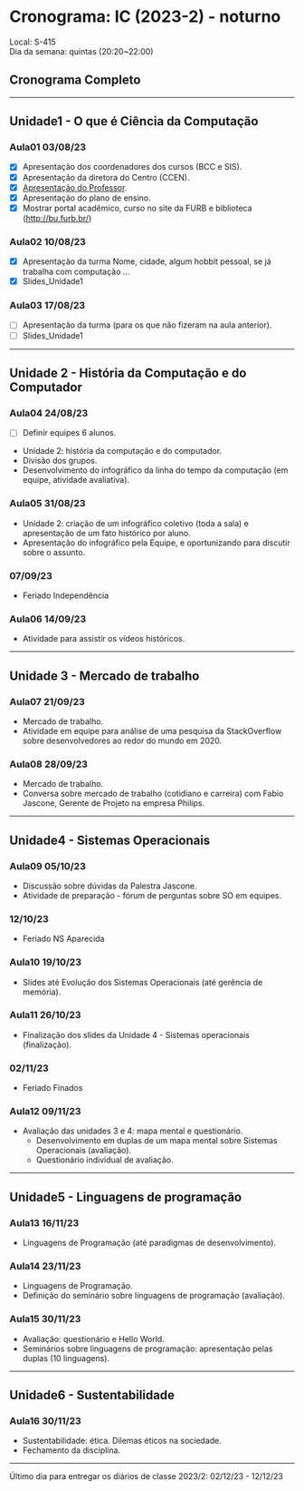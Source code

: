 # Cronograma: IC (2023-2) - noturno

Local: S-415  
Dia da semana: quintas (20:20\~22:00)  

## Cronograma Completo

-----------

## Unidade1 - O que é Ciência da Computação

### Aula01 03/08/23

- [x] Apresentação dos coordenadores dos cursos (BCC e SIS).  
- [x] Apresentação da diretora do Centro (CCEN).  
- [x] [Apresentação do Professor](https://github.com/dalton-reis/dalton-reis "Apresentação do Professor").  
- [x] Apresentação do plano de ensino.  
- [x] Mostrar portal acadêmico, curso no site da FURB  e biblioteca (<http://bu.furb.br/>)  

### Aula02 10/08/23

- [x] Apresentação da turma <!-- Pandêmia ... (ligar câmera HD do PC para mostrar o aluno na sala). -->
    <!-- Senão tiver câmera (pode usar celular) -->
    <!-- Senão tiver microfone, escreve no Chat do Teams que eu leio -->  
    Nome, cidade, algum hobbit pessoal, se já trabalha com computação ...
- [x] Slides_Unidade1  

### Aula03 17/08/23

- [ ] Apresentação da turma (para os que não fizeram na aula anterior).  
- [ ] Slides_Unidade1  

-----------

## Unidade 2 - História da Computação e do Computador

### Aula04 24/08/23

- [ ] Definir equipes 6 alunos.  
- Unidade 2: história da computação e do computador.  
- Divisão dos grupos.  
- Desenvolvimento do infográfico da linha do tempo da computação (em equipe, atividade avaliativa).  

### Aula05 31/08/23

- Unidade 2: criação de um infográfico coletivo (toda a sala) e apresentação  de um fato histórico por aluno.
- Apresentação do infográfico pela Equipe, e oportunizando para discutir sobre o assunto.  

### 07/09/23

- Feriado Independência  

### Aula06 14/09/23

- Atividade para assistir os vídeos históricos.  

-----------

## Unidade 3 - Mercado de trabalho

### Aula07 21/09/23

- Mercado de trabalho.  
- Atividade em equipe para análise de uma pesquisa da StackOverflow sobre desenvolvedores ao redor do mundo em 2020.  

### Aula08 28/09/23

- Mercado de trabalho.  
- Conversa sobre mercado de trabalho (cotidiano e carreira) com Fabio Jascone, Gerente de Projeto na empresa Philips.

-----------

## Unidade4 - Sistemas Operacionais

### Aula09 05/10/23

- Discussão sobre dúvidas da Palestra Jascone.  
- Atividade de preparação - fórum de perguntas sobre SO em equipes.  

### 12/10/23

- Feriado NS Aparecida  

### Aula10 19/10/23

- Slides até Evolução dos Sistemas Operacionais (até gerência de memória).  

### Aula11 26/10/23

- Finalização dos slides da Unidade 4 - Sistemas operacionais (finalização).  

### 02/11/23

- Feriado Finados  

### Aula12 09/11/23

- Avaliação das unidades 3 e 4: mapa mental e questionário.  
  - Desenvolvimento em duplas de um mapa mental sobre Sistemas Operacionais (avaliação).  
  - Questionário individual de avaliação.  

-----------

## Unidade5 - Linguagens de programação

### Aula13 16/11/23

- Linguagens de Programação (até paradigmas de desenvolvimento).  

### Aula14 23/11/23

- Linguagens de Programação.  
- Definição do seminário sobre linguagens de programação (avaliação).  

### Aula15 30/11/23

- Avaliação: questionário e Hello World.  
- Seminários sobre linguagens de programação: apresentação pelas duplas (10 linguagens).  

-----------

## Unidade6 - Sustentabilidade

### Aula16 30/11/23

- Sustentabilidade: ética. Dilemas éticos na sociedade.  
- Fechamento da disciplina.  

-----------

Último dia para entregar os diários de classe 2023/2: 02/12/23 - 12/12/23

<!-- 
Ideias
- Caça ao tesouro para conhecer diferentes locais da FURB
- formar frase (GELB) talvez com timeline da história da computação
- sala de aula invertida
- fazer filmes sobre sistemas operacionais ou mapa mental
- Mercado de trabalho - visitar empresa
- Mercado de trabalho - skype com ex-aluno que virou pesquisador)
vídeo sobre por que programar: https://www.youtube.com/watch?v=iKKOV4yGI_M
História: livro da PUC e livro Os Inovadores

Sustentabilidade: artigo das tendências gartner, marco legal da Internet, pesquisa da stackoverflow

Repercussões sociais: p. 15 Brookshear
- Produzir texto colaborativo sobre algum tema como avaliação

Linguagens de programação: em duplas escolhem linguagens e tem que mostrar um Hello World.

Unidade 3: vídeo conferência com Prof. Leandro Fernandes (UFF) sobre carreira acadêmica.
- Conversa sobre mercado de trabalho (cotidiano e carreira) com Fábio Jascone, Gerente de Pesquisa e Desenvolvimento, Divisão de Informática na Cardiologia, Philips.

-->
